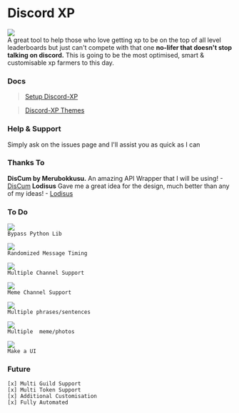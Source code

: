 # Discord XP
<img src = "https://img.shields.io/badge/Made%20Using-Python-9cf?style=flat-square"><br>
A great tool to help those who love getting xp to be on the top of all level leaderboards but just can't compete with that one **no-lifer that doesn't stop talking on discord.** This is going to be the most optimised, smart & customisable xp farmers to this day.

### Docs
 > [Setup Discord-XP](https://github.com/ScopeOpen/Discord-XP/blob/main/docs/setup.md)
    
 > [Discord-XP Themes](https://github.com/ScopeOpen/Discord-XP/blob/main/docs/themes.md)

### Help & Support
Simply ask on the issues page and I'll assist you as quick as I can 

### Thanks To
**DisCum by Merubokkusu.** An amazing API Wrapper that I will be using! - [DisCum](https://github.com/Merubokkusu/Discord-S.C.U.M)
**Lodisus** Gave me a great idea for the design, much better than any of my ideas! - [Lodisus](https://github.com/Lodisus)

### To Do

<img src = "https://img.shields.io/badge/Completion-%25100-success?style=flat-square"><br>```Bypass Python Lib```

<img src = "https://img.shields.io/badge/Completion-%25100-success?style=flat-square"><br>```Randomized Message Timing```

<img src = "https://img.shields.io/badge/Completion-%25100-success?style=flat-square"><br>```Multiple Channel Support```

<img src = "https://img.shields.io/badge/Completion-%25100-success?style=flat-square"><br>```Meme Channel Support```

<img src = "https://img.shields.io/badge/Completion-%25100-success?style=flat-square"><br>```Multiple phrases/sentences```

<img src = "https://img.shields.io/badge/Completion-%25100-success?style=flat-square"><br>```Multiple  meme/photos```

<img src = "https://img.shields.io/badge/Completion-%250-critical?style=flat-square"><br>```Make a UI ```

### Future
```
[x] Multi Guild Support
[x] Multi Token Support
[x] Additional Customisation 
[x] Fully Automated
```
